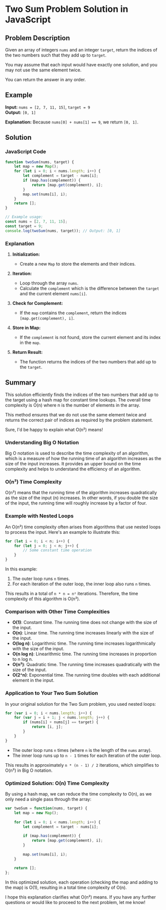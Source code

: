 # Two Sum Problem Solution in JavaScript

## Problem Description
Given an array of integers `nums` and an integer `target`, return the indices of the two numbers such that they add up to `target`.

You may assume that each input would have exactly one solution, and you may not use the same element twice.

You can return the answer in any order.

## Example
**Input:** `nums = [2, 7, 11, 15]`, `target = 9`  
**Output:** `[0, 1]`

**Explanation:** Because `nums[0] + nums[1] == 9`, we return `[0, 1]`.

## Solution

### JavaScript Code

```javascript
function twoSum(nums, target) {
    let map = new Map();
    for (let i = 0; i < nums.length; i++) {
        let complement = target - nums[i];
        if (map.has(complement)) {
            return [map.get(complement), i];
        }
        map.set(nums[i], i);
    }
    return [];
}

// Example usage:
const nums = [2, 7, 11, 15];
const target = 9;
console.log(twoSum(nums, target)); // Output: [0, 1]
```

### Explanation
1. **Initialization:**
   - Create a new `Map` to store the elements and their indices.
   
2. **Iteration:**
   - Loop through the array `nums`.
   - Calculate the `complement` which is the difference between the `target` and the current element `nums[i]`.

3. **Check for Complement:**
   - If the `map` contains the `complement`, return the indices `[map.get(complement), i]`.

4. **Store in Map:**
   - If the `complement` is not found, store the current element and its index in the `map`.

5. **Return Result:**
   - The function returns the indices of the two numbers that add up to the `target`.

## Summary
This solution efficiently finds the indices of the two numbers that add up to the target using a hash map for constant time lookups. The overall time complexity is O(n) where n is the number of elements in the array.

This method ensures that we do not use the same element twice and returns the correct pair of indices as required by the problem statement.

Sure, I'd be happy to explain what O(n²) means!

### Understanding Big O Notation
Big O notation is used to describe the time complexity of an algorithm, which is a measure of how the running time of an algorithm increases as the size of the input increases. It provides an upper bound on the time complexity and helps to understand the efficiency of an algorithm.

### O(n²) Time Complexity
O(n²) means that the running time of the algorithm increases quadratically as the size of the input (n) increases. In other words, if you double the size of the input, the running time will roughly increase by a factor of four.

### Example with Nested Loops
An O(n²) time complexity often arises from algorithms that use nested loops to process the input. Here's an example to illustrate this:

```javascript
for (let i = 0; i < n; i++) {
    for (let j = 0; j < n; j++) {
        // Some constant time operation
    }
}
```

In this example:
1. The outer loop runs `n` times.
2. For each iteration of the outer loop, the inner loop also runs `n` times.

This results in a total of `n * n = n²` iterations. Therefore, the time complexity of this algorithm is O(n²).

### Comparison with Other Time Complexities
- **O(1)**: Constant time. The running time does not change with the size of the input.
- **O(n)**: Linear time. The running time increases linearly with the size of the input.
- **O(log n)**: Logarithmic time. The running time increases logarithmically with the size of the input.
- **O(n log n)**: Linearithmic time. The running time increases in proportion to n log n.
- **O(n²)**: Quadratic time. The running time increases quadratically with the size of the input.
- **O(2^n)**: Exponential time. The running time doubles with each additional element in the input.

### Application to Your Two Sum Solution
In your original solution for the Two Sum problem, you used nested loops:

```javascript
for (var i = 0; i < nums.length; i++) {
    for (var j = i + 1; j < nums.length; j++) {
        if (nums[i] + nums[j] == target) {
            return [i, j];
        }
    }
}
```

- The outer loop runs `n` times (where `n` is the length of the `nums` array).
- The inner loop runs up to `n - 1` times for each iteration of the outer loop.

This results in approximately `n * (n - 1) / 2` iterations, which simplifies to O(n²) in Big O notation.

### Optimized Solution: O(n) Time Complexity
By using a hash map, we can reduce the time complexity to O(n), as we only need a single pass through the array:

```javascript
var twoSum = function(nums, target) {
    let map = new Map();
    
    for (let i = 0; i < nums.length; i++) {
        let complement = target - nums[i];
        
        if (map.has(complement)) {
            return [map.get(complement), i];
        }
        
        map.set(nums[i], i);
    }
    
    return [];
};
```

In this optimized solution, each operation (checking the map and adding to the map) is O(1), resulting in a total time complexity of O(n).

I hope this explanation clarifies what O(n²) means. If you have any further questions or would like to proceed to the next problem, let me know!